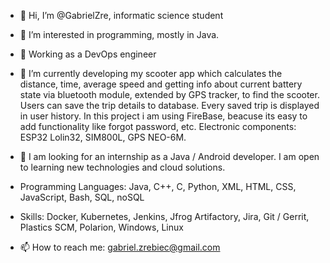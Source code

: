 - 👋 Hi, I’m @GabrielZre, informatic science student
- 👀 I’m interested in programming, mostly in Java.
- 👀 Working as a DevOps engineer
- 🌱 I’m currently developing my scooter app which calculates the distance, time, average speed and getting info about current battery state via bluetooth module,
extended by GPS tracker, to find the scooter. Users can save the trip details to database. Every saved trip is displayed in user history. 
In this project i am using FireBase, beacuse its easy to add functionality like forgot password, etc. Electronic components: ESP32 Lolin32, SIM800L, GPS NEO-6M.

- 💞️ I am looking for an internship as a Java / Android developer. I am open to learning new technologies and cloud solutions.

- Programming Languages: Java, C++, C, Python, XML, HTML, CSS, JavaScript, Bash, SQL, noSQL
- Skills:  Docker, Kubernetes, Jenkins, Jfrog Artifactory, Jira, Git / Gerrit, Plastics SCM, Polarion, Windows, Linux
- 📫 How to reach me: gabriel.zrebiec@gmail.com

<!---
GabrielZre/GabrielZre is a ✨ special ✨ repository because its `README.md` (this file) appears on your GitHub profile.
You can click the Preview link to take a look at your changes.
--->
